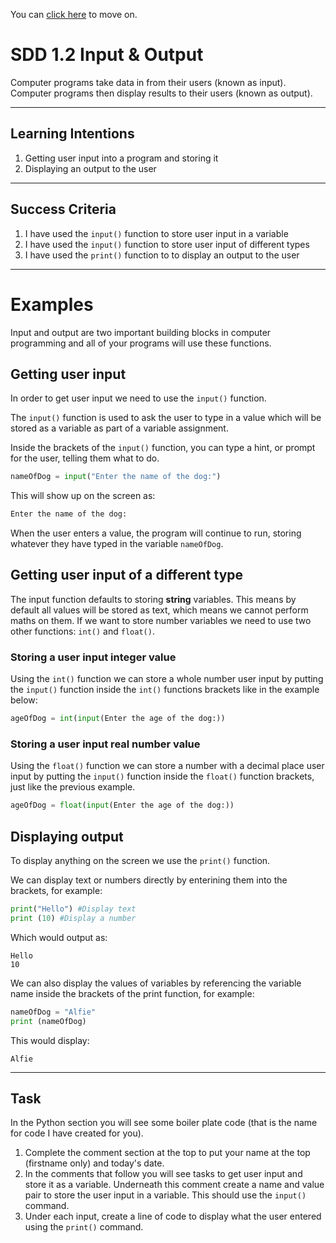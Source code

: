 You can [click here](/page2.html) to move on.
# SDD 1.2 Input & Output
Computer programs take data in from their users (known as input).
Computer programs then display results to their users (known as output).

---
## Learning Intentions
  1. Getting user input into a program and storing it
  2. Displaying an output to the user
---
## Success Criteria
1. I have used the `input()` function to store user input in a variable
2. I have used the `input()` function to store user input of different types
3. I have used the `print()` function to to display an output to the user
---
# Examples

Input and output are two important building blocks in computer programming and all of your programs will use these functions. 

## Getting user input

In order to get user input we need to use the `input()` function.

The `input()` function is used to ask the user to type in a value which will be stored as a variable as part of a variable assignment.

Inside the brackets of the `input()` function, you can type a hint, or prompt for the user, telling them what to do. 


```python
nameOfDog = input("Enter the name of the dog:")
```
This will show up on the screen as:

```python
Enter the name of the dog:
```
When the user enters a value, the program will continue to run, storing whatever they have typed in the variable `nameOfDog`.

## Getting user input of a different type
The input function defaults to storing **string** variables. This means by default all values will be stored as text, which means we cannot perform maths on them. If we want to store number variables we need to use two other functions: `int()` and `float()`. 

### Storing a user input integer value

Using the `int()` function we can store a whole number user input by putting the `input()` function inside the `int()` functions brackets like in the example below:

```python
ageOfDog = int(input(Enter the age of the dog:))
```

### Storing a user input real number value

Using the `float()` function we can store a number with a decimal place user input by putting the `input()` function inside the `float()` function brackets, just like the previous example. 
```python
ageOfDog = float(input(Enter the age of the dog:))
```
## Displaying output

To display anything on the screen we use the `print()` function. 

We can display text or numbers directly by enterining them into the brackets, for example:

```python
print("Hello") #Display text
print (10) #Display a number
```
Which would output as:
```
Hello
10
```
We can also display the values of variables by referencing the variable name inside the brackets of the print function, for example:

```python
nameOfDog = "Alfie"
print (nameOfDog)
```
This would display: 
```
Alfie
```

---
## Task
In the Python section you will see some boiler plate code (that is the name for code I have created for you).
1. Complete the comment section at the top to put your name at the top (firstname only) and today's date.
2. In the comments that follow you will see tasks to get user input and store it as a variable. Underneath this comment create a name and value pair to store the user input in a variable. This should use the `input()` command.
3. Under each input, create a line of code to display what the user entered using the `print()` command.
